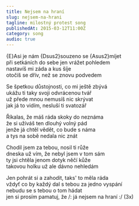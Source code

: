 ```yaml
---
title: Nejsem na hraní
slug: nejsem-na-hrani
tagline: milostný protest song
publishedAt: 2015-03-12T11:00Z
category: song
audio: true
---
```

{E}Asi je nám {Dsus2}souzeno se {Asus2}míjet \
při setkáních do sebe jen vrážet pohledem \
nastavíš mi záda a kus šíje \
otočíš se dřív, než se znovu podvedem

Se špetkou důstojnosti, co mi ještě zbývá \
ukážu ti taky svoji odvrácenou tvář \
už přede mnou nemusíš nic skrývat \
jak já to vidím, nesluší ti svatozář

Říkalas, že máš ráda skoky do neznáma \
že si užíváš ten dlouhý volný pád \
jenže já chtěl vědět, co bude s náma \
a tys na sobě nedala nic znát

Chodil jsem za tebou, nosil ti růže \
dneska už vím, že nebyl jsem v tom sám \
ty jsi chtěla jenom dotyk něčí kůže \
takovou holku už ale dávno nehledám

Jen pohrát si a zahodit, taks' to měla ráda \
vždyť co by každý dal s tebou za jedno vyspání \
nebudu se s tebou o tom hádat \
jen si prosím pamatuj, že /: já nejsem na hraní :/ (3x)
